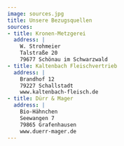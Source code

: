 ```yaml
---
image: sources.jpg
title: Unsere Bezugsquellen
sources:
- title: Kronen-Metzgerei
  address: |
    W. Strohmeier  
    Talstraße 20  
    79677 Schönau im Schwarzwald  
- title: Kaltenbach Fleischvertrieb
  address: |
    Brandhof 12  
    79227 Schallstadt  
    www.kaltenbach-fleisch.de  
- title: Dürr & Mager
  address: |
    Bio-Hähnchen  
    Seewangen 7  
    79865 Grafenhausen  
    www.duerr-mager.de
---
```

